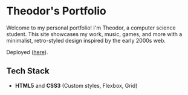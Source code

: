 # Theodor's Portfolio

Welcome to my personal portfolio! I'm Theodor, a computer science student. This site showcases my work, music, games, and more with a minimalist, retro-styled design inspired by the early 2000s web.

Deployed ([here](https://egeltorp.github.io/theodor-portfolio/)). 

## Tech Stack

- **HTML5** and **CSS3** (Custom styles, Flexbox, Grid)
